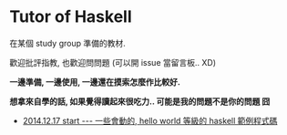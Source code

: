 # Tutor of Haskell

在某個 study group 準備的教材.

歡迎批評指教, 也歡迎問問題 (可以開 issue 當留言板.. XD)

**一邊準備, 一邊使用, 一邊還在摸索怎麼作比較好.**

**想拿來自學的話, 如果覺得讀起來很吃力.. 可能是我的問題不是你的問題 囧**

+ [2014.12.17 start --- 一些會動的, hello world 等級的 haskell 範例程式碼](http://cindylinz.github.io/Tutor-Haskell?volume=start)
